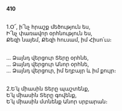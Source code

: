 **410**

\
1.Օ՜, ի՜նչ հրաշք մեծություն ես,\
Ի՜նչ փառավոր օրհնություն ես,\
Քեզի նայեմ, Քեզի հուսամ, իմ Հիսո՛ւս։

\
 ... Ձայնդ վերցուր Տերը օրհնե,\
 ... Ձայնդ վերցուր Անոր օրհնե,\
 ... Ձայնդ վերցուր, իմ եղբայր և իմ քույր։

\
2.Ե՛կ միասին Տերը պաշտենք,\
Ե՛կ միասին Տերը գովենք,\
Ե՛կ միասին մտնենք Անոր սրբարան։
